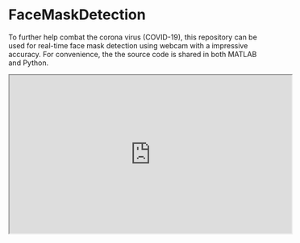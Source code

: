 # FaceMaskDetection
To further help combat the corona virus (COVID-19), this repository can be used for real-time face mask detection using webcam with a impressive accuracy. For convenience, the the source code is shared in both MATLAB and Python.

<iframe width="560" height="315"
src="https://www.youtube.com/embed/OJcLjZILWjM">
</iframe>
